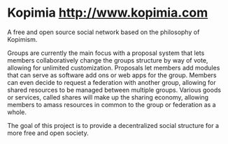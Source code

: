 Kopimia http://www.kopimia.com
======
A free and open source social network based on the philosophy of Kopimism.

Groups are currently the main focus with a proposal system that lets members collaboratively change the groups structure by way of vote, allowing for unlimited customization. Proposals let members add modules that can serve as software add ons or web apps for the group. Members can even decide to request a federation with another group, allowing for shared resources to be managed between multiple groups. Various goods or services, called shares will make up the sharing economy, allowing members to amass resources in common to the group or federation as a whole.

The goal of this project is to provide a decentralized social structure for a more free and open society.
